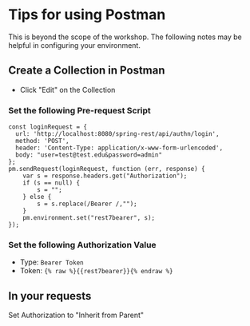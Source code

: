 # Tips for using Postman
This is beyond the scope of the workshop.  The following notes may be helpful in configuring your environment.

## Create a Collection in Postman
- Click "Edit" on the Collection

### Set the following Pre-request Script

```
const loginRequest = {
  url: 'http://localhost:8080/spring-rest/api/authn/login',
  method: 'POST',
  header: 'Content-Type: application/x-www-form-urlencoded',
  body: "user=test@test.edu&password=admin"
};
pm.sendRequest(loginRequest, function (err, response) {
    var s = response.headers.get("Authorization");
    if (s == null) {
        s = "";
    } else {
        s = s.replace(/Bearer /,"");
    }
    pm.environment.set("rest7bearer", s);
});
```

### Set the following Authorization Value

- Type: `Bearer Token`
- Token: `{% raw %}{{rest7bearer}}{% endraw %}`

## In your requests

Set Authorization to "Inherit from Parent"
